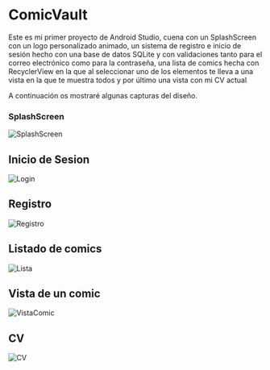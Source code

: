 # ComicVault
Este es mi primer proyecto de Android Studio, cuena con un SplashScreen con un logo personalizado animado, un sistema de registro e inicio de sesión 
hecho con una base de datos SQLite y con validaciones tanto para el correo electrónico como para la contraseña, una lista de comics hecha
con RecyclerView en la que al seleccionar uno de los elementos te lleva a una vista en la que te muestra todos y por último una vista con mi CV actual

A continuación os mostraré algunas capturas del diseño.

### SplashScreen
![SplashScreen](https://user-images.githubusercontent.com/124071103/220343896-1835aa55-2ad7-45ab-b905-de32483090b2.png)

## Inicio de Sesion
![Login](https://user-images.githubusercontent.com/124071103/220343911-ee837314-6563-4e8e-9347-fdf515ba0841.png)

## Registro
![Registro](https://user-images.githubusercontent.com/124071103/220343933-121f31c3-8885-4e2f-aa46-a22e58dedde4.png)

## Listado de comics
![Lista](https://user-images.githubusercontent.com/124071103/220343950-d1ec21c0-4cf0-4576-b5b8-d5020843256f.png)

## Vista de un comic
![VistaComic](https://user-images.githubusercontent.com/124071103/220343966-ccf6c031-a658-4c87-b98e-991bf11a73a5.png)

## CV
![CV](https://user-images.githubusercontent.com/124071103/220343982-7a359ce8-ba87-40e1-a69c-7f3522fbbac1.png)
